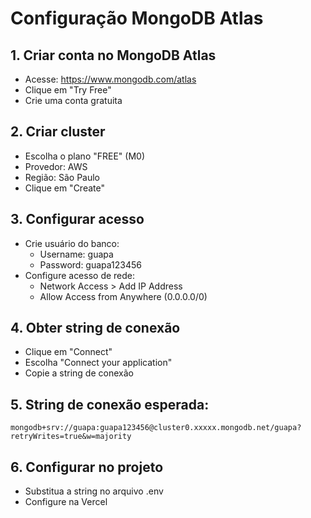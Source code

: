 # Configuração MongoDB Atlas

## 1. Criar conta no MongoDB Atlas

- Acesse: https://www.mongodb.com/atlas
- Clique em "Try Free"
- Crie uma conta gratuita

## 2. Criar cluster

- Escolha o plano "FREE" (M0)
- Provedor: AWS
- Região: São Paulo
- Clique em "Create"

## 3. Configurar acesso

- Crie usuário do banco:
  - Username: guapa
  - Password: guapa123456
- Configure acesso de rede:
  - Network Access > Add IP Address
  - Allow Access from Anywhere (0.0.0.0/0)

## 4. Obter string de conexão

- Clique em "Connect"
- Escolha "Connect your application"
- Copie a string de conexão

## 5. String de conexão esperada:

```
mongodb+srv://guapa:guapa123456@cluster0.xxxxx.mongodb.net/guapa?retryWrites=true&w=majority
```

## 6. Configurar no projeto

- Substitua a string no arquivo .env
- Configure na Vercel
